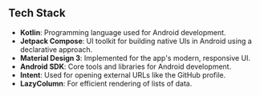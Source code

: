 ## Tech Stack

- **Kotlin**: Programming language used for Android development.
- **Jetpack Compose**: UI toolkit for building native UIs in Android using a declarative approach.
- **Material Design 3**: Implemented for the app's modern, responsive UI.
- **Android SDK**: Core tools and libraries for Android development.
- **Intent**: Used for opening external URLs like the GitHub profile.
- **LazyColumn**: For efficient rendering of lists of data.
